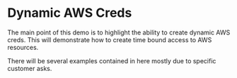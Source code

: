 # Dynamic AWS Creds

The main point of this demo is to highlight the ability to create dynamic AWS creds.   This will demonstrate how to create time bound access to AWS resources.  

There will be several examples contained in here mostly due to specific customer asks.  
